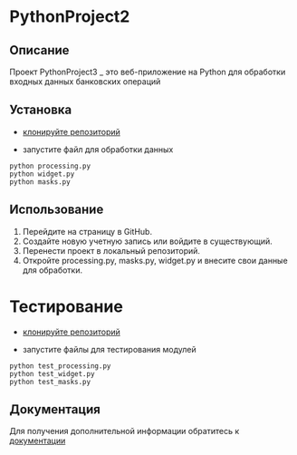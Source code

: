 # PythonProject2

## Описание
Проект PythonProject3 _ это веб-приложение на Python для обработки входных данных банковских операций 

## Установка
- [клонируйте репозиторий](https://github.com/albinakazartseva2215/PythonProject2.git)

- запустите файл для обработки данных 
```
python processing.py
python widget.py
python masks.py
```

## Использование
1. Перейдите на страницу в GitHub.
2. Создайте новую учетную запись или войдите в существующий.
3. Перенести проект в локальный репозиторий.
4. Откройте processing.py, masks.py, widget.py и внесите свои данные для обработки.


# Тестирование
- [клонируйте репозиторий](https://github.com/albinakazartseva2215/PythonProject2.git)

- запустите файлы для тестирования модулей
```
python test_processing.py
python test_widget.py
python test_masks.py
```

## Документация
Для получения дополнительной информации обратитесь к [документации](https://nodejs.README.md)


